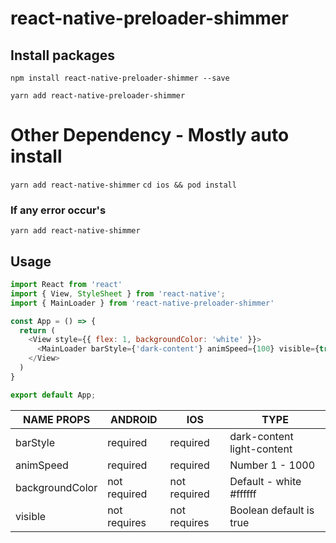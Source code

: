 # react-native-preloader-shimmer

## Install packages

`npm install react-native-preloader-shimmer --save`



`yarn add react-native-preloader-shimmer`

# Other Dependency - Mostly auto install

`yarn add react-native-shimmer`
`cd ios && pod install`

### If any error occur's

`yarn add react-native-shimmer`

## Usage

```javascript
import React from 'react'
import { View, StyleSheet } from 'react-native';
import { MainLoader } from 'react-native-preloader-shimmer'

const App = () => {
  return (
    <View style={{ flex: 1, backgroundColor: 'white' }}>
      <MainLoader barStyle={'dark-content'} animSpeed={100} visible={true} backgroundColor={'white'} />
    </View>
  )
}

export default App;
```

| **NAME PROPS**  | **ANDROID**  | **IOS**      | **TYPE**                   |
|-----------------|--------------|--------------|----------------------------|
| barStyle        | required     | required     | dark-content light-content |
| animSpeed       | required     | required     | Number 1 - 1000            |
| backgroundColor | not required | not required | Default - white  #ffffff   |
| visible         | not requires | not requires | Boolean default is true    |


